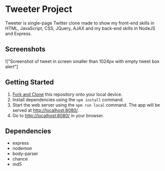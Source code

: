 # Tweeter Project

Tweeter is single-page Twitter clone made to show my front-end skills in HTML, JavaScript, CSS, JQuery, AJAX and my back-end skills in NodeJS and Express.

## Screenshots

!["Screenshot of tweet in screen smaller than 1024px with empty tweet box alert"]


## Getting Started

1. [Fork and Clone](https://github.com/Matheus-Oliveira-Chaves/tweeter)  this repository onto your local device.
2. Install dependencies using the `npm install` command.
3. Start the web server using the `npm run local` command. The app will be served at <http://localhost:8080/>.
4. Go to <http://localhost:8080/> in your browser.

## Dependencies

- express
- nodemon
- body-parser
- chance
- md5



